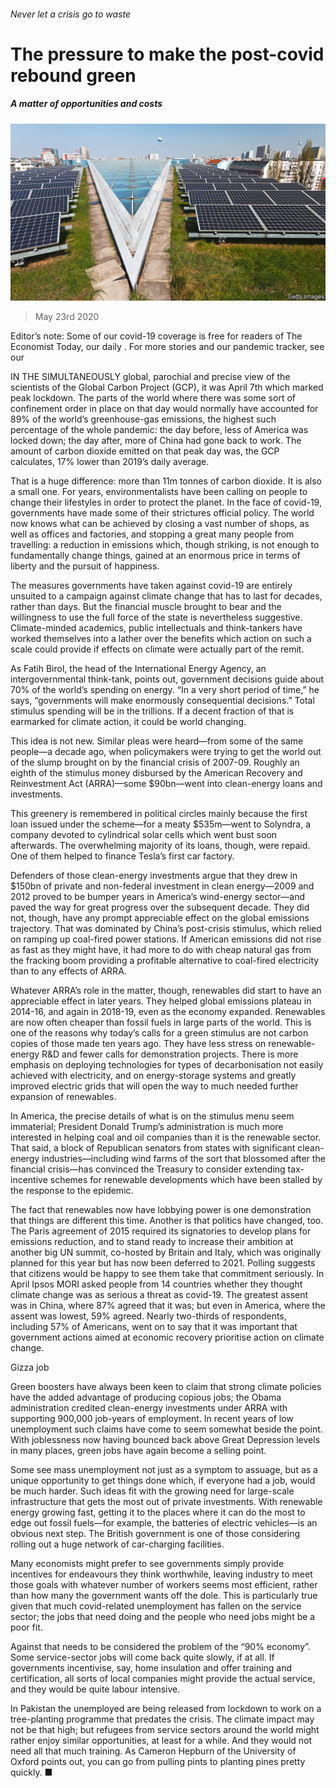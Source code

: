 ###### Never let a crisis go to waste

# The pressure to make the post-covid rebound green 

##### A matter of opportunities and costs 

![image](images/20200523_FBP001_0.jpg) 

> May 23rd 2020 

Editor’s note: Some of our covid-19 coverage is free for readers of The Economist Today, our daily . For more stories and our pandemic tracker, see our 

IN THE SIMULTANEOUSLY global, parochial and precise view of the scientists of the Global Carbon Project (GCP), it was April 7th which marked peak lockdown. The parts of the world where there was some sort of confinement order in place on that day would normally have accounted for 89% of the world’s greenhouse-gas emissions, the highest such percentage of the whole pandemic: the day before, less of America was locked down; the day after, more of China had gone back to work. The amount of carbon dioxide emitted on that peak day was, the GCP calculates, 17% lower than 2019’s daily average.

That is a huge difference: more than 11m tonnes of carbon dioxide. It is also a small one. For years, environmentalists have been calling on people to change their lifestyles in order to protect the planet. In the face of covid-19, governments have made some of their strictures official policy. The world now knows what can be achieved by closing a vast number of shops, as well as offices and factories, and stopping a great many people from travelling: a reduction in emissions which, though striking, is not enough to fundamentally change things, gained at an enormous price in terms of liberty and the pursuit of happiness.


The measures governments have taken against covid-19 are entirely unsuited to a campaign against climate change that has to last for decades, rather than days. But the financial muscle brought to bear and the willingness to use the full force of the state is nevertheless suggestive. Climate-minded academics, public intellectuals and think-tankers have worked themselves into a lather over the benefits which action on such a scale could provide if effects on climate were actually part of the remit.

As Fatih Birol, the head of the International Energy Agency, an intergovernmental think-tank, points out, government decisions guide about 70% of the world’s spending on energy. “In a very short period of time,” he says, “governments will make enormously consequential decisions.” Total stimulus spending will be in the trillions. If a decent fraction of that is earmarked for climate action, it could be world changing.

This idea is not new. Similar pleas were heard—from some of the same people—a decade ago, when policymakers were trying to get the world out of the slump brought on by the financial crisis of 2007-09. Roughly an eighth of the stimulus money disbursed by the American Recovery and Reinvestment Act (ARRA)—some $90bn—went into clean-energy loans and investments.

This greenery is remembered in political circles mainly because the first loan issued under the scheme—for a meaty $535m—went to Solyndra, a company devoted to cylindrical solar cells which went bust soon afterwards. The overwhelming majority of its loans, though, were repaid. One of them helped to finance Tesla’s first car factory.

Defenders of those clean-energy investments argue that they drew in $150bn of private and non-federal investment in clean energy—2009 and 2012 proved to be bumper years in America’s wind-energy sector—and paved the way for great progress over the subsequent decade. They did not, though, have any prompt appreciable effect on the global emissions trajectory. That was dominated by China’s post-crisis stimulus, which relied on ramping up coal-fired power stations. If American emissions did not rise as fast as they might have, it had more to do with cheap natural gas from the fracking boom providing a profitable alternative to coal-fired electricity than to any effects of ARRA.

Whatever ARRA’s role in the matter, though, renewables did start to have an appreciable effect in later years. They helped global emissions plateau in 2014-16, and again in 2018-19, even as the economy expanded. Renewables are now often cheaper than fossil fuels in large parts of the world. This is one of the reasons why today’s calls for a green stimulus are not carbon copies of those made ten years ago. They have less stress on renewable-energy R&amp;D and fewer calls for demonstration projects. There is more emphasis on deploying technologies for types of decarbonisation not easily achieved with electricity, and on energy-storage systems and greatly improved electric grids that will open the way to much needed further expansion of renewables.

In America, the precise details of what is on the stimulus menu seem immaterial; President Donald Trump’s administration is much more interested in helping coal and oil companies than it is the renewable sector. That said, a block of Republican senators from states with significant clean-energy industries—including wind farms of the sort that blossomed after the financial crisis—has convinced the Treasury to consider extending tax-incentive schemes for renewable developments which have been stalled by the response to the epidemic.

The fact that renewables now have lobbying power is one demonstration that things are different this time. Another is that politics have changed, too. The Paris agreement of 2015 required its signatories to develop plans for emissions reduction, and to stand ready to increase their ambition at another big UN summit, co-hosted by Britain and Italy, which was originally planned for this year but has now been deferred to 2021. Polling suggests that citizens would be happy to see them take that commitment seriously. In April Ipsos MORI asked people from 14 countries whether they thought climate change was as serious a threat as covid-19. The greatest assent was in China, where 87% agreed that it was; but even in America, where the assent was lowest, 59% agreed. Nearly two-thirds of respondents, including 57% of Americans, went on to say that it was important that government actions aimed at economic recovery prioritise action on climate change.

Gizza job

Green boosters have always been keen to claim that strong climate policies have the added advantage of producing copious jobs; the Obama administration credited clean-energy investments under ARRA with supporting 900,000 job-years of employment. In recent years of low unemployment such claims have come to seem somewhat beside the point. With joblessness now having bounced back above Great Depression levels in many places, green jobs have again become a selling point.

Some see mass unemployment not just as a symptom to assuage, but as a unique opportunity to get things done which, if everyone had a job, would be much harder. Such ideas fit with the growing need for large-scale infrastructure that gets the most out of private investments. With renewable energy growing fast, getting it to the places where it can do the most to edge out fossil fuels—for example, the batteries of electric vehicles—is an obvious next step. The British government is one of those considering rolling out a huge network of car-charging facilities.

Many economists might prefer to see governments simply provide incentives for endeavours they think worthwhile, leaving industry to meet those goals with whatever number of workers seems most efficient, rather than how many the government wants off the dole. This is particularly true given that much covid-related unemployment has fallen on the service sector; the jobs that need doing and the people who need jobs might be a poor fit.

Against that needs to be considered the problem of the “90% economy”. Some service-sector jobs will come back quite slowly, if at all. If governments incentivise, say, home insulation and offer training and certification, all sorts of local companies might provide the actual service, and they would be quite labour intensive.

In Pakistan the unemployed are being released from lockdown to work on a tree-planting programme that predates the crisis. The climate impact may not be that high; but refugees from service sectors around the world might rather enjoy similar opportunities, at least for a while. And they would not need all that much training. As Cameron Hepburn of the University of Oxford points out, you can go from pulling pints to planting pines pretty quickly. ■

